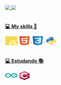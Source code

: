 
<a href="https://github.com/BatatinhasFitas">
<img height="140em" src="https://github-readme-stats.vercel.app/api?username=BatatinhasFitas&show_icons=true&theme=onedark&include_all_commits=true&count_private=true"/>
<img height="140em" src="https://github-readme-stats.vercel.app/api/top-langs/?username=BatatinhasFitas&layout=compact&langs_count=7&theme=onedark"/>


<div style="display: inline_block"><br>
  <h3>💻 My skills 🧠</h3>
  <img align="center" alt="Batata-Js" height="30" width="40" src="https://raw.githubusercontent.com/devicons/devicon/master/icons/javascript/javascript-plain.svg">
  <img align="center" alt="Batata-html" height="30" width="40" src="https://raw.githubusercontent.com/devicons/devicon/master/icons/html5/html5-original.svg">
  <img align="center" alt="Batata-css" height="30" width="40" src="https://raw.githubusercontent.com/devicons/devicon/master/icons/css3/css3-original.svg">
  <img align="center" alt="Batata-Py" height="30" width="40" src="https://raw.githubusercontent.com/devicons/devicon/master/icons/python/python-original.svg">
</div>
  
<div style="display: inline_block"><br>
  <h3>💻 Estudando 📚</h3>
  <img align="center" alt="Batata-Arduino"  height="30" width="40" src="https://github.com/devicons/devicon/blob/9f4f5cdb393299a81125eb5127929ea7bfe42889/icons/arduino/arduino-original.svg">
  <img align="center" alt="Batata-Cplusplus"  height="30" width="40" src="https://github.com/devicons/devicon/blob/9f4f5cdb393299a81125eb5127929ea7bfe42889/icons/cplusplus/cplusplus-original.svg">
</div>
  
<!--
**BatatinhasFitas/BatatinhasFitas** is a ✨ _special_ ✨ repository because its `README.md` (this file) appears on your GitHub profile.

Here are some ideas to get you started:

- 🔭 I’m currently working on ...
- 🌱 I’m currently learning ...
- 👯 I’m looking to collaborate on ...
- 🤔 I’m looking for help with ...
- 💬 Ask me about ...
- 📫 How to reach me: ...
- 😄 Pronouns: ...
- ⚡ Fun fact: ...
-->
